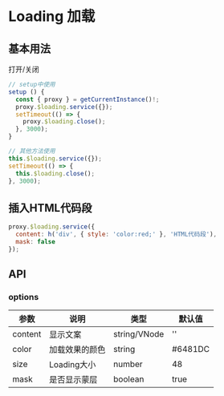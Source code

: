 # Loading 加载

## 基本用法

打开/关闭

```javascript
// setup中使用
setup () {
  const { proxy } = getCurrentInstance()!;
  proxy.$loading.service({});
  setTimeout(() => {
    proxy.$loading.close();
  }, 3000);
}

// 其他方法使用
this.$loading.service({});
setTimeout(() => {
  this.$loading.close();
}, 3000);
```

## 插入HTML代码段

```javascript
proxy.$loading.service({
  content: h('div', { style: 'color:red;' }, 'HTML代码段'),
  mask: false
});
```

## API

### options


|  参数   | 说明  | 类型 | 默认值 |
|  ----  | ----  | ---- | ---- |
| content | 显示文案 | string/VNode | '' |
| color | 加载效果的颜色 | string | #6481DC |
| size | Loading大小 | number | 48 |
| mask | 是否显示蒙层 | boolean | true |